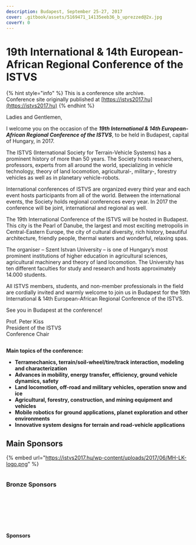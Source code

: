 ```yaml
---
description: Budapest, September 25-27, 2017
cover: .gitbook/assets/5169471_14135eeb36_b_uprezzed@2x.jpg
coverY: 0
---
```


# 19th International & 14th European-African Regional Conference of the ISTVS

{% hint style="info" %}
This is a conference site archive. \
Conference site originally published at [https://istvs2017.hu](https://istvs2017.hu)
{% endhint %}

Ladies and Gentlemen,&#x20;

I welcome you on the occasion of the _**19th International & 14th European-African Regional Conference of the ISTVS**_, to be held in Budapest, capital of Hungary, in 2017.

The ISTVS (International Society for Terrain-Vehicle Systems) has a prominent history of more than 50 years. The Society hosts researchers, professors, experts from all around the world, specializing in vehicle technology, theory of land locomotion, agricultural-, military-, forestry vehicles as well as in planetary vehicle-robots.

International conferences of ISTVS are organized every third year and each event hosts participants from all of the world. Between the international events, the Society holds regional conferences every year. In 2017 the conference will be joint, international and regional as well.

The 19th International Conference of the ISTVS will be hosted in Budapest. This city is the Pearl of Danube, the largest and most exciting metropolis in Central-Eastern Europe, the city of cultural diversity, rich history, beautiful architecture, friendly people, thermal waters and wonderful, relaxing spas.

The organiser – Szent Istvan University – is one of Hungary’s most prominent institutions of higher education in agricultural sciences, agricultural machinery and theory of land locomotion. The University has ten different faculties for study and research and hosts approximately 14.000 students.

All ISTVS members, students, and non-member professionals in the field are cordially invited and warmly welcome to join us in Budapest for the 19th International & 14th European-African Regional Conference of the ISTVS.

See you in Budapest at the conference!

Prof. Peter Kiss\
President of the ISTVS\
Conference Chair

<figure><img src="http://istvs2017.hu/wp-content/uploads/2016/07/Prof_Dr_Kiss_Peter.jpg" alt=""><figcaption></figcaption></figure>

**Main topics of the conference:**

* **Terramechanics, terrain/soil-wheel/tire/track interaction, modeling and characterization**
* **Advances in mobility, energy transfer, efficiency, ground vehicle dynamics, safety**
* **Land locomotion, off-road and military vehicles, operation snow and ice**
* **Agricultural, forestry, construction, and mining equipment and vehicles**
* **Mobile robotics for ground applications, planet exploration and other environments**
* **Innovative system designs for terrain and road-vehicle applications**

## Main Sponsors

{% embed url="https://istvs2017.hu/wp-content/uploads/2017/06/MH-LK-logo.png" %}

<figure><img src="https://istvs2017.hu/wp-content/uploads/2017/06/RABA-logo-and-slogan-RGB.png" alt=""><figcaption></figcaption></figure>

### Bronze Sponsors

<figure><img src="https://istvs2017.hu/wp-content/uploads/2017/05/axial_logo2.png" alt=""><figcaption></figcaption></figure>

<figure><img src="https://istvs2017.hu/wp-content/uploads/2017/03/bpw.jpg" alt=""><figcaption></figcaption></figure>

<figure><img src="https://istvs2017.hu/wp-content/uploads/2017/03/claas.jpg" alt=""><figcaption></figcaption></figure>

<figure><img src="https://istvs2017.hu/wp-content/uploads/2017/08/dekra_logo.png" alt=""><figcaption></figcaption></figure>

<figure><img src="https://istvs2017.hu/wp-content/uploads/2017/03/Energotest_future_is_already_here.jpg" alt=""><figcaption></figcaption></figure>

<figure><img src="https://istvs2017.hu/wp-content/uploads/2017/03/ge.jpg" alt=""><figcaption></figcaption></figure>

<figure><img src="https://istvs2017.hu/wp-content/uploads/2017/06/Haldex_logo.png" alt=""><figcaption></figcaption></figure>

#### Sponsors

<figure><img src="https://istvs2017.hu/wp-content/uploads/2017/08/Currus_Logo.png" alt=""><figcaption></figcaption></figure>

<figure><img src="https://istvs2017.hu/wp-content/uploads/2017/06/GAMMA_logo.png" alt=""><figcaption></figcaption></figure>

<figure><img src="https://istvs2017.hu/wp-content/uploads/2017/04/GIF_logo.jpg" alt=""><figcaption></figcaption></figure>

<figure><img src="https://istvs2017.hu/wp-content/themes/istvs/img/sponsors/sziu.png" alt=""><figcaption></figcaption></figure>

<figure><img src="https://istvs2017.hu/wp-content/uploads/2017/02/mta_logo.png" alt=""><figcaption></figcaption></figure>

<figure><img src=".gitbook/assets/home.png" alt=""><figcaption></figcaption></figure>



